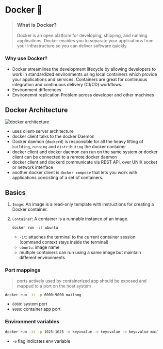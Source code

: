 # Docker 🐳

> ### What is Docker?
> Docker is an open platform for developing, shipping, and running applications. Docker enables you to separate your applications from your infrastructure so you can deliver software quickly.

### Why use Docker?
- Docker streamlines the development lifecycle by allowing developers to work in standardized environments using local containers which provide your applications and services. Containers are great for continuous integration and continuous delivery (CI/CD) workflows.
- Environment differences
- Environemnt replication Problem across developer and other machines

## Docker Architecture
![docker architecture](https://docs.docker.com/get-started/images/docker-architecture.webp)

- uses client-server architecture
- docker client talks to the docker Daemon
- Docker daemon (`dockerd`) is responsible for all the heavy lifting of `building`, `running` and `distributing` the docker container
- docker client and docker daemon can run on the same system or docker client can be connected to a remote docker daemon
- docker client and dockerd communicate via REST API, over UNIX socket or network interface
- another docker client is `docker compose` that lets you work with applications consisting of a set of containers.

## Basics

1. `Image`: An image is a read-only template with instructions for creating a Docker container.

2. `Container`: A container is a runnable instance of an image. 
    ```bash
    docker run -it ubuntu
    ```
    - `-it`:  attaches the terminal to the current container session (command context stays inside the terminal)
    - `ubuntu`:  image name
    - multiple containers can run using a same image but maintain different environments

### Port mappings
> ports actively used by containerized app should be exposed and mapped to a port on the host system
```bash
docker run -it -p 6000:9000 mailhog
```
- `6000`: system port
- `9000`: container app port

### Environment variables
```bash
docker run -it -p 1025:1025 -e key=value -e key=value -e key=value mailhog
```
- `-e` flag indicates env variable